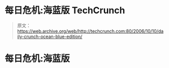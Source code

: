 # 每日危机:海蓝版 TechCrunch

> 原文：<https://web.archive.org/web/http://techcrunch.com:80/2006/10/10/daily-crunch-ocean-blue-edition/>

# 每日危机:海蓝版